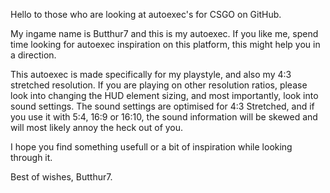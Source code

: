Hello to those who are looking at autoexec's for CSGO on GitHub.

My ingame name is Butthur7 and this is my autoexec.
If you like me, spend time looking for autoexec inspiration on this platform, this might help you in a direction.

This autoexec is made specifically for my playstyle, and also my 4:3 stretched resolution.
If you are playing on other resolution ratios, please look into changing the HUD element sizing, and most importantly, look into sound settings.
The sound settings are optimised for 4:3 Stretched, and if you use it with 5:4, 16:9 or 16:10, the sound information will be skewed and will most likely annoy the heck out of you.


I hope you find something usefull or a bit of inspiration while looking through it.

Best of wishes,
Butthur7.

